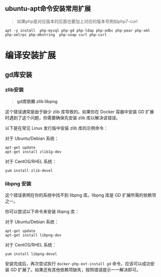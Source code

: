 ## ubuntu-apt命令安装常用扩展

> 如果php是对应版本的后面也要加上对应的版本号例如php7-curl

```shell
apt -y install  php-mysql php-gd php-ldap php-odbc php-pear php-xml php-xmlrpc php-mbstring  php-soap curl php-curl 
```



# 编译安装扩展

## **gd库安装**

### zlib安装

> **gd库依赖 zlib libpng**

这个错误通常是由于缺少 zlib 库导致的。如果你在 Docker 容器中安装 GD 扩展时遇到了这个问题，你需要确保先安装 zlib 库以解决该错误。

以下是在常见 Linux 发行版中安装 zlib 库的示例命令：

对于 Ubuntu/Debian 系统：

```shell
apt-get update
apt-get install zlib1g-dev
```

对于 CentOS/RHEL 系统：

```shell
yum install zlib-devel
```

### **libpng 安装**

这个错误表明在你的系统中找不到 libpng 库。libpng 库是 GD 扩展所需的依赖项之一。

你可以尝试以下命令来安装 libpng 库：

对于 Ubuntu/Debian 系统：

```shell
apt-get update
apt-get install libpng-dev
```

对于 CentOS/RHEL 系统：

```shell
yum install libpng-devel
```

安装完成后，再次尝试执行 `docker-php-ext-install gd` 命令，应该可以成功安装 GD 扩展了。如果还有其他依赖项缺失，按照错误提示一一解决即可。